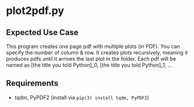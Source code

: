 # plot2pdf.py

## Expected Use Case
This program creates one page pdf with multiple plots (in PDF). You can specify the number of column & row. It creates plots recursively, meaning it produces pdfs until it arrives the last plot in the folder. Each pdf will be named as [the title you told Python]_0,  [the title you told Python]_1, ... 

## Requirements
- tqdm, PyPDF2 (install via `pip(3) install tqdm, PyPDF2`)

